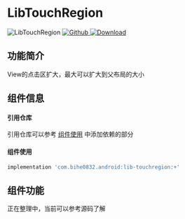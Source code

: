 # LibTouchRegion

![LibTouchRegion](https://img.shields.io/badge/AndroidAppFactory-LibTouchRegion-brightgreen)
[ ![Github](https://img.shields.io/badge/Github-LibTouchRegion-brightgreen?style=social) ](https://github.com/bihe0832/AndroidAppFactory/tree/master/LibTouchRegion)
[ ![Download](https://api.bintray.com/packages/bihe0832/android/lib-touchregion/images/download.svg) ](https://bintray.com/bihe0832/android/lib-touchregion/_latestVersion)

## 功能简介

View的点击区扩大，最大可以扩大到父布局的大小

## 组件信息

#### 引用仓库

引用仓库可以参考 [组件使用](./../start.md) 中添加依赖的部分

#### 组件使用

```groovy
implementation 'com.bihe0832.android:lib-touchregion:+'
```

## 组件功能

正在整理中，当前可以参考源码了解